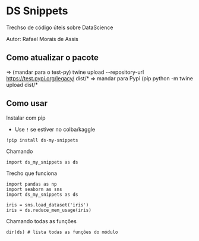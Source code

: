 # DS Snippets

Trechso de código úteis sobre DataScience

Autor: Rafael Morais de Assis

## Como atualizar o pacote

=> (mandar para o test-py)
twine upload --repository-url https://test.pypi.org/legacy/ dist/* 
=> mandar para Pypi (pip
python -m twine upload dist/*


## Como usar

Instalar com pip
+ Use `!` se estiver no colba/kaggle
````
!pip install ds-my-snippets
````

Chamando
````
import ds_my_snippets as ds
````

Trecho que funciona

````
import pandas as np
import seaborn as sns
import ds_my_snippets as ds

iris = sns.load_dataset('iris')
iris = ds.reduce_mem_usage(iris)
````

Chamando todas as funções
````
dir(ds) # lista todas as funçôes do módulo
````

